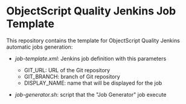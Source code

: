 # ObjectScript Quality Jenkins Job Template

This repository contains the template for ObjectScript Quality Jenkins automatic jobs generation:

* _job-template.xml_: Jenkins job definition with this parameters
  * GIT_URL: URL of the Git repository
  * GIT_BRANCH: branch of Git repository
  * DISPLAY_NAME: name that will be displayed for the job

* _job-generator.sh_: script that the "Job Generator" job execute
